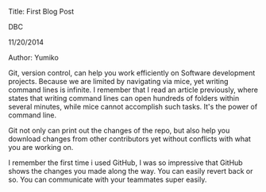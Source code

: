 Title: First Blog Post

DBC

11/20/2014

Author: Yumiko

Git, version control, can help you work efficiently on Software development projects. Because we are limited by navigating via mice, yet writing command lines is infinite. I remember that I read an article previously, where states that writing command lines can open hundreds of folders within several minutes, while mice cannot accomplish such tasks. It's the power of command line.

Git not only can print out the changes of the repo, but also help you download changes from other contributors yet without conflicts with what you are working on.

I remember the first time i used GitHub, I was so impressive that GitHub shows the changes you made along the way. You can easily revert back or so. You can communicate with your teammates super easily.
